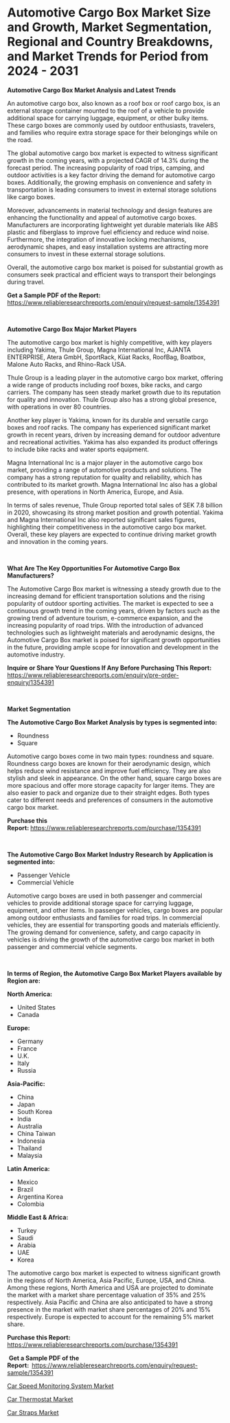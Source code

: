 <p><h1>Automotive Cargo Box Market Size and Growth, Market Segmentation, Regional and Country Breakdowns, and Market Trends for Period from 2024 -  2031</h1></p><p><strong>Automotive Cargo Box Market Analysis and Latest Trends</strong></p>
<p><p>An automotive cargo box, also known as a roof box or roof cargo box, is an external storage container mounted to the roof of a vehicle to provide additional space for carrying luggage, equipment, or other bulky items. These cargo boxes are commonly used by outdoor enthusiasts, travelers, and families who require extra storage space for their belongings while on the road.</p><p>The global automotive cargo box market is expected to witness significant growth in the coming years, with a projected CAGR of 14.3% during the forecast period. The increasing popularity of road trips, camping, and outdoor activities is a key factor driving the demand for automotive cargo boxes. Additionally, the growing emphasis on convenience and safety in transportation is leading consumers to invest in external storage solutions like cargo boxes.</p><p>Moreover, advancements in material technology and design features are enhancing the functionality and appeal of automotive cargo boxes. Manufacturers are incorporating lightweight yet durable materials like ABS plastic and fiberglass to improve fuel efficiency and reduce wind noise. Furthermore, the integration of innovative locking mechanisms, aerodynamic shapes, and easy installation systems are attracting more consumers to invest in these external storage solutions.</p><p>Overall, the automotive cargo box market is poised for substantial growth as consumers seek practical and efficient ways to transport their belongings during travel.</p></p>
<p><strong>Get a Sample PDF of the Report:&nbsp;</strong> <a href="https://www.reliableresearchreports.com/enquiry/request-sample/1354391">https://www.reliableresearchreports.com/enquiry/request-sample/1354391</a></p>
<p>&nbsp;</p>
<p><strong>Automotive Cargo Box Major Market Players</strong></p>
<p><p>The automotive cargo box market is highly competitive, with key players including Yakima, Thule Group, Magna International Inc, AJANTA ENTERPRISE, Atera GmbH, SportRack, Küat Racks, RoofBag, Boatbox, Malone Auto Racks, and Rhino-Rack USA. </p><p>Thule Group is a leading player in the automotive cargo box market, offering a wide range of products including roof boxes, bike racks, and cargo carriers. The company has seen steady market growth due to its reputation for quality and innovation. Thule Group also has a strong global presence, with operations in over 80 countries.</p><p>Another key player is Yakima, known for its durable and versatile cargo boxes and roof racks. The company has experienced significant market growth in recent years, driven by increasing demand for outdoor adventure and recreational activities. Yakima has also expanded its product offerings to include bike racks and water sports equipment.</p><p>Magna International Inc is a major player in the automotive cargo box market, providing a range of automotive products and solutions. The company has a strong reputation for quality and reliability, which has contributed to its market growth. Magna International Inc also has a global presence, with operations in North America, Europe, and Asia.</p><p>In terms of sales revenue, Thule Group reported total sales of SEK 7.8 billion in 2020, showcasing its strong market position and growth potential. Yakima and Magna International Inc also reported significant sales figures, highlighting their competitiveness in the automotive cargo box market. Overall, these key players are expected to continue driving market growth and innovation in the coming years.</p></p>
<p>&nbsp;</p>
<p><strong>What Are The Key Opportunities For Automotive Cargo Box Manufacturers?</strong></p>
<p><p>The Automotive Cargo Box market is witnessing a steady growth due to the increasing demand for efficient transportation solutions and the rising popularity of outdoor sporting activities. The market is expected to see a continuous growth trend in the coming years, driven by factors such as the growing trend of adventure tourism, e-commerce expansion, and the increasing popularity of road trips. With the introduction of advanced technologies such as lightweight materials and aerodynamic designs, the Automotive Cargo Box market is poised for significant growth opportunities in the future, providing ample scope for innovation and development in the automotive industry.</p></p>
<p><strong>Inquire or Share Your Questions If Any Before Purchasing This Report:</strong> <a href="https://www.reliableresearchreports.com/enquiry/pre-order-enquiry/1354391">https://www.reliableresearchreports.com/enquiry/pre-order-enquiry/1354391</a></p>
<p>&nbsp;</p>
<p><strong>Market Segmentation</strong></p>
<p><strong>The Automotive Cargo Box Market Analysis by types is segmented into:</strong></p>
<p><ul><li>Roundness</li><li>Square</li></ul></p>
<p><p>Automotive cargo boxes come in two main types: roundness and square. Roundness cargo boxes are known for their aerodynamic design, which helps reduce wind resistance and improve fuel efficiency. They are also stylish and sleek in appearance. On the other hand, square cargo boxes are more spacious and offer more storage capacity for larger items. They are also easier to pack and organize due to their straight edges. Both types cater to different needs and preferences of consumers in the automotive cargo box market.</p></p>
<p><strong>Purchase this Report:&nbsp;</strong><a href="https://www.reliableresearchreports.com/purchase/1354391">https://www.reliableresearchreports.com/purchase/1354391</a></p>
<p>&nbsp;</p>
<p><strong>The Automotive Cargo Box Market Industry Research by Application is segmented into:</strong></p>
<p><ul><li>Passenger Vehicle</li><li>Commercial Vehicle</li></ul></p>
<p><p>Automotive cargo boxes are used in both passenger and commercial vehicles to provide additional storage space for carrying luggage, equipment, and other items. In passenger vehicles, cargo boxes are popular among outdoor enthusiasts and families for road trips. In commercial vehicles, they are essential for transporting goods and materials efficiently. The growing demand for convenience, safety, and cargo capacity in vehicles is driving the growth of the automotive cargo box market in both passenger and commercial vehicle segments.</p></p>
<p>&nbsp;</p>
<p><strong>In terms of Region, the Automotive Cargo Box Market Players available by Region are:</strong></p>
<p>
    <p> <strong> North America: </strong>
        <ul>
            <li>United States</li>
            <li>Canada</li>
        </ul>
        </p> 
    <p> <strong> Europe: </strong>
        <ul>
            <li>Germany</li>
            <li>France</li>
            <li>U.K.</li>
            <li>Italy</li>
            <li>Russia</li>
        </ul>
        </p> 
    <p> <strong> Asia-Pacific: </strong>
        <ul>
            <li>China</li>
            <li>Japan</li>
            <li>South Korea</li>
            <li>India</li>
            <li>Australia</li>
            <li>China Taiwan</li>
            <li>Indonesia</li>
            <li>Thailand</li>
            <li>Malaysia</li>
        </ul>
        </p> 
    <p> <strong> Latin America: </strong>
        <ul>
            <li>Mexico</li>
            <li>Brazil</li>
            <li>Argentina Korea</li>
            <li>Colombia</li>
        </ul>
        </p> 
    <p> <strong> Middle East & Africa: </strong>
        <ul>
            <li>Turkey</li>
            <li>Saudi</li>
            <li>Arabia</li>
            <li>UAE</li>
            <li>Korea</li>
        </ul>
    </p>
    </p>
<p><p>The automotive cargo box market is expected to witness significant growth in the regions of North America, Asia Pacific, Europe, USA, and China. Among these regions, North America and USA are projected to dominate the market with a market share percentage valuation of 35% and 25% respectively. Asia Pacific and China are also anticipated to have a strong presence in the market with market share percentages of 20% and 15% respectively. Europe is expected to account for the remaining 5% market share.</p></p>
<p><strong>Purchase this Report: </strong><a href="https://www.reliableresearchreports.com/purchase/1354391">https://www.reliableresearchreports.com/purchase/1354391</a></p>
<p>&nbsp;<strong>Get a Sample PDF of the Report:&nbsp;&nbsp;</strong><a href="https://www.reliableresearchreports.com/enquiry/request-sample/1354391">https://www.reliableresearchreports.com/enquiry/request-sample/1354391</a></p>
<p><strong></strong></p>
<p><p><a href="https://github.com/dimitrishawkinswaynenp91rgz/Market-Research-Report-List-1/blob/main/car-speed-monitoring-system-market.md">Car Speed Monitoring System Market</a></p><p><a href="https://github.com/danielneavesallisons03mba/Market-Research-Report-List-1/blob/main/car-thermostat-market.md">Car Thermostat Market</a></p><p><a href="https://github.com/changoleonlaverguenzanoexiste/Market-Research-Report-List-2/blob/main/car-straps-market.md">Car Straps Market</a></p></p>